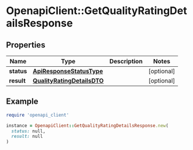 # OpenapiClient::GetQualityRatingDetailsResponse

## Properties

| Name | Type | Description | Notes |
| ---- | ---- | ----------- | ----- |
| **status** | [**ApiResponseStatusType**](ApiResponseStatusType.md) |  | [optional] |
| **result** | [**QualityRatingDetailsDTO**](QualityRatingDetailsDTO.md) |  | [optional] |

## Example

```ruby
require 'openapi_client'

instance = OpenapiClient::GetQualityRatingDetailsResponse.new(
  status: null,
  result: null
)
```

